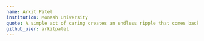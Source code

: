 ```yaml
---
name: Arkit Patel
institution: Monash University
quote: A simple act of caring creates an endless ripple that comes back to you.
github_user: arkitpatel
---
```

